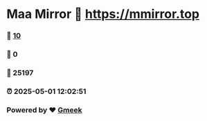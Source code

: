 # Maa Mirror :link: https://mmirror.top 
### :page_facing_up: [10](https://mmirror.top/tag.html) 
### :speech_balloon: 0 
### :hibiscus: 25197 
### :alarm_clock: 2025-05-01 12:02:51 
### Powered by :heart: [Gmeek](https://github.com/Meekdai/Gmeek)
